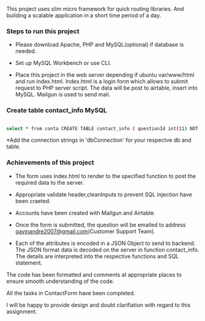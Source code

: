 

This project uses slim micro framework for quick routing libraries. And building a scalable application in a short time period of a day.



### Steps to run this project 



- Please download Apache, PHP and MySQL(optional) if database is needed.

- Set up MySQL Workbench or use CLI.

- Place this project in the web server depending if ubuntu var/www/html and run index.html. Index.html is a login form which allows to submit request to PHP server script. The data will be post to airtable, insert into MySQL. Mailgun is used to send mail.



### Create table contact_info MySQL

```sh

select * from conta CREATE TABLE contact_info ( questionId int(11) NOT NULL AUTO_INCREMENT, question varchar(100) DEFAULT NULL, description varchar(100) DEFAULT NULL, create_ts datetime DEFAULT NULL, PRIMARY KEY (questionId) ) ENGINE=InnoDB AUTO_INCREMENT=4 DEFAULT CHARSET=big5;

```

*Add the connection strings in 'dbConnection' for your respectve db and table.



### Achievements of this project

- The form uses index.html to render to the specified function to post the required data to the server.

- Appropriate validate header,cleanInputs to prevent SQL injection have been craeted.

- Accounts have been created with Mailgun and Airtable.

- Once the form is submitted, the question will be emailed to address gavinandre2007@gmail.com(Customer Support Team).

- Each of the attributes is encoded in a JSON Object to send to backend. The JSON format data is decoded on the server in function contact_info. The details are interpreted into the respective functions and SQL statement.



The code has been formatted and comments at appropriate places to ensure smooth understanding of the code.



All the tasks in ContactForm have been completed.



I will be happy to provide design and doubt clarifiation with regard to this assignment.





































   